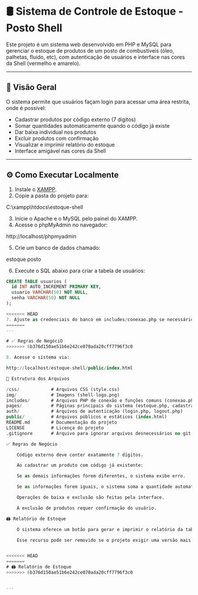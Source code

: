
# 🛢️ Sistema de Controle de Estoque - Posto Shell

Este projeto é um sistema web desenvolvido em PHP e MySQL para gerenciar o estoque de produtos de um posto de combustíveis (óleo, palhetas, fluido, etc), com autenticação de usuários e interface nas cores da Shell (vermelho e amarelo).

---

## 🚀 Visão Geral

O sistema permite que usuários façam login para acessar uma área restrita, onde é possível:

- Cadastrar produtos por código externo (7 dígitos)
- Somar quantidades automaticamente quando o código já existe
- Dar baixa individual nos produtos
- Excluir produtos com confirmação
- Visualizar e imprimir relatório do estoque
- Interface amigável nas cores da Shell

---

## ⚙️ Como Executar Localmente

1. Instale o [XAMPP](https://www.apachefriends.org/pt_br/index.html).
2. Copie a pasta do projeto para: 

C:\xampp\htdocs\estoque-shell

3. Inicie o Apache e o MySQL pelo painel do XAMPP.
4. Acesse o phpMyAdmin no navegador:

http://localhost/phpmyadmin

5. Crie um banco de dados chamado:

estoque posto

6. Execute o SQL abaixo para criar a tabela de usuários:
```sql
CREATE TABLE usuarios (
  id INT AUTO_INCREMENT PRIMARY KEY,
  usuario VARCHAR(50) NOT NULL,
  senha VARCHAR(50) NOT NULL
);

<<<<<<< HEAD
7. Ajuste as credenciais do banco em includes/conexao.php se necessário.
=======
---

# ✅ Regras de NegóciO
>>>>>>> 6b376d150ae51b6e242ce070ada20cff7796f3c0

8. Acesse o sistema via:

http://localhost/estoque-shell/public/index.html

📁 Estrutura dos Arquivos

/css/            # Arquivos CSS (style.css)
img/             # Imagens (shell-logo.png)
includes/        # Arquivos PHP de conexão e funções comuns (conexao.php)
pages/           # Páginas principais do sistema (estoque.php, cadastrar.php, baixar.php, excluir.php, relatorio.php)
auth/            # Arquivos de autenticação (login.php, logout.php)
public/          # Arquivos públicos e estáticos (index.html)
README.md        # Documentação do projeto
LICENSE          # Licença do projeto
.gitignore       # Arquivo para ignorar arquivos desnecessários no git

✅ Regras de Negócio

	Código externo deve conter exatamente 7 dígitos.

	Ao cadastrar um produto com código já existente:

	Se as demais informações forem diferentes, o sistema exibe erro.

	Se as informações forem iguais, o sistema soma a quantidade automaticamente.

	Operações de baixa e exclusão são feitas pela interface.

	A exclusão de produtos requer confirmação do usuário.

🖨️ Relatório de Estoque

	O sistema oferece um botão para gerar e imprimir o relatório da tabela de estoque (pages/relatorio.php).

	Esse recurso pode ser removido se o projeto exigir uma versão mais simples.


<<<<<<< HEAD
=======
# 🖨️ Relatório de Estoque
>>>>>>> 6b376d150ae51b6e242ce070ada20cff7796f3c0


---

